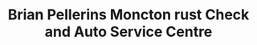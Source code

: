 ---
title: "Brian Pellerins Moncton rust Check and Auto Service Centre"
url: /moncton/brian-pellerins-moncton-rust-check-and-auto-service-centre/
shop: car repair
---